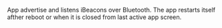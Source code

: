 App advertise and listens iBeacons over Bluetooth. The app restarts itself afther reboot or when it is closed from last active app screen.
